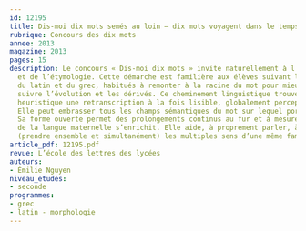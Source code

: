 ```yaml
---
id: 12195
title: Dis-moi dix mots semés au loin – dix mots voyagent dans le temps
rubrique: Concours des dix mots
annee: 2013
magazine: 2013
pages: 15
description: Le concours « Dis-moi dix mots » invite naturellement à l’étude du vocabulaire
  et de l’étymologie. Cette démarche est familière aux élèves suivant l’enseignement
  du latin et du grec, habitués à remonter à la racine du mot pour mieux ensuite en
  suivre l’évolution et les dérivés. Ce cheminement linguistique trouve dans la carte
  heuristique une retranscription à la fois lisible, globalement perceptible et diachronique.
  Elle peut embrasser tous les champs sémantiques du mot sur lequel porte l’étude.
  Sa forme ouverte permet des prolongements continus au fur et à mesure que la connaissance
  de la langue maternelle s’enrichit. Elle aide, à proprement parler, à com-prendre
  (prendre ensemble et simultanément) les multiples sens d’une même famille de mots.
article_pdf: 12195.pdf
revue: L’école des lettres des lycées
auteurs:
- Émilie Nguyen
niveau_etudes:
- seconde
programmes:
- grec
- latin - morphologie
---
```

